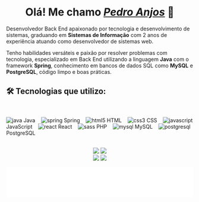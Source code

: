 <div>
  <h1 align="center">Olá! Me chamo <a href="https://www.linkedin.com/in/pedroacbg/"><i>Pedro Anjos</i></a> 🫡</h1>
</div>

<div>
  <p> Desenvolvedor Back End apaixonado por tecnologia e desenvolvimento de sistemas, graduando em <strong>Sistemas de Informação</strong> com 2 anos de experiência atuando como desenvolvedor de sistemas web.</p><p>Tenho habilidades versáteis e paixão por resolver problemas com tecnologia, especializado em Back End utilizando a linguagem <strong>Java</strong> com o framework <strong>Spring</strong>, conhecimento em bancos de dados SQL como <strong>MySQL</strong> e <strong>PostgreSQL</strong>, código limpo e boas práticas.</p>
</div>

## 🛠  Tecnologias que utilizo:

<br>
<p>
 <img src="https://cdn.jsdelivr.net/gh/devicons/devicon/icons/java/java-original.svg" alt="java" width="35" height="35"/> <span>Java</span> &nbsp;&nbsp;
 <img src="https://cdn.jsdelivr.net/gh/devicons/devicon/icons/spring/spring-original.svg" alt="spring" width="35" height="35"/> <span>Spring</span> &nbsp;&nbsp;
 <img src="https://cdn.jsdelivr.net/gh/devicons/devicon/icons/html5/html5-original.svg" alt="html5" width="35" height="35"/> <span>HTML</span> &nbsp;&nbsp;
 <img src="https://cdn.jsdelivr.net/gh/devicons/devicon/icons/css3/css3-original.svg" alt="css3" width="35" height="35"/> <span>CSS</span> &nbsp;&nbsp;
 <img src="https://cdn.jsdelivr.net/gh/devicons/devicon/icons/javascript/javascript-original.svg" alt="javascript" width="35" height="35"/> <span>JavaScript</span> &nbsp;&nbsp;
 <img src="https://cdn.jsdelivr.net/gh/devicons/devicon/icons/react/react-original.svg" alt="react" width="35" height="35"/> <span>React</span> &nbsp;&nbsp;
 <img src="https://cdn.jsdelivr.net/gh/devicons/devicon/icons/php/php-original.svg" alt="sass" width="35" height="35"/> <span>PHP</span> &nbsp;&nbsp;
 <img src="https://cdn.jsdelivr.net/gh/devicons/devicon/icons/mysql/mysql-original.svg" alt="mysql" width="35" height="35"/> <span>MySQL</span> &nbsp;&nbsp;
 <img src="https://cdn.jsdelivr.net/gh/devicons/devicon/icons/postgresql/postgresql-original.svg" alt="postgresql" width="35" height="35"/> <span>PostgreSQL</span> &nbsp;&nbsp;
</p><br>

<div align="center">
    <img src="https://github-readme-stats.vercel.app/api?username=pedroacbg&theme=dark&hide_border=false&bg_color=00000000&include_all_commits=true&count_private=true" height="165px"/>
    <img src="https://github-readme-stats.vercel.app/api/top-langs/?username=pedroacbg&theme=dark&bg_color=00000000&hide_border=false&hide=scss&include_all_commits=true&count_private=true&layout=compact" />
</div>

<div align="center">
  <a href="https://www.linkedin.com/in/pedroacbg/" target="_blank"><img src="https://img.shields.io/badge/-LinkedIn-%230077B5?style=for-the-badge&logo=linkedin&logoColor=white" target="_blank"></a> 
  <a href="mailto:pedrooaugustoo130@gmail.com"><img src="https://img.shields.io/badge/-Gmail-%23333?style=for-the-badge&logo=gmail&logoColor=white" target="_blank"></a>
</div>

<p align="center">
  <img src="https://raw.githubusercontent.com/Ankit404butfound/Ankit404butfound/main/assets/bye.svg">
</p>

